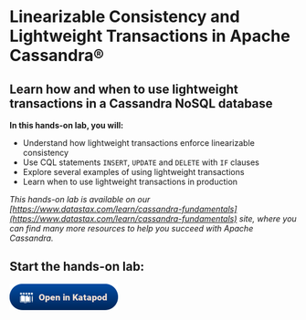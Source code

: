 # Linearizable Consistency and Lightweight Transactions in Apache Cassandra®

## Learn how and when to use lightweight transactions in a Cassandra NoSQL database

**In this hands-on lab, you will:**
* Understand how lightweight transactions enforce linearizable consistency 
* Use CQL statements `INSERT`, `UPDATE` and `DELETE` with `IF` clauses 
* Explore several examples of using lightweight transactions
* Learn when to use lightweight transactions in production

_This hands-on lab is available on our [https://www.datastax.com/learn/cassandra-fundamentals](https://www.datastax.com/learn/cassandra-fundamentals) site, where you can find many more resources to help you succeed with Apache Cassandra._

## Start the hands-on lab:

[![Open in KataPod](https://github.com/DataStax-Academy/katapod-shared-assets/blob/main/images/open-in-katapod.png)](https://gitpod.io/#https://github.com/DataStax-Academy/cassandra-fundamentals-linearizable-consistency/)

